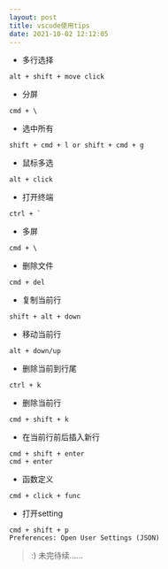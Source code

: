 ```yaml
---
layout: post
title: vscode使用tips
date: 2021-10-02 12:12:05
---
```


- 多行选择

```
alt + shift + move click
```

- 分屏

```
cmd + \
```

- 选中所有

```
shift + cmd + l or shift + cmd + g
```

- 鼠标多选

```
alt + click
```

- 打开终端

```
ctrl + `
```

- 多屏

```
cmd + \
```

- 删除文件

```
cmd + del
```

- 复制当前行

```
shift + alt + down
```

- 移动当前行

```
alt + down/up
```

- 删除当前到行尾

```
ctrl + k
```

- 删除当前行

```
cmd + shift + k
```

- 在当前行前后插入新行

```
cmd + shift + enter
cmd + enter
```

- 函数定义

```
cmd + click + func
```

- 打开setting

```
cmd + shift + p
Preferences: Open User Settings (JSON)
```

> :) 未完待续......
